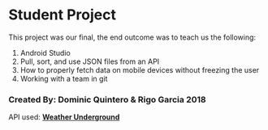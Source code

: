 # Student Project
This project was our final, the end outcome was to teach us the following:
  1. Android Studio
  2. Pull, sort, and use JSON files from an API
  3. How to properly fetch data on mobile devices without freezing the user
  4. Working with a team in git

### Created By: Dominic Quintero & Rigo Garcia 2018

API used: [**Weather Underground**](https://www.wunderground.com/weather/api/)
